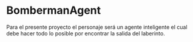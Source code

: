 # BombermanAgent
Para el presente proyecto el personaje será un agente inteligente el cual debe hacer todo lo posible por encontrar la salida del laberinto.
